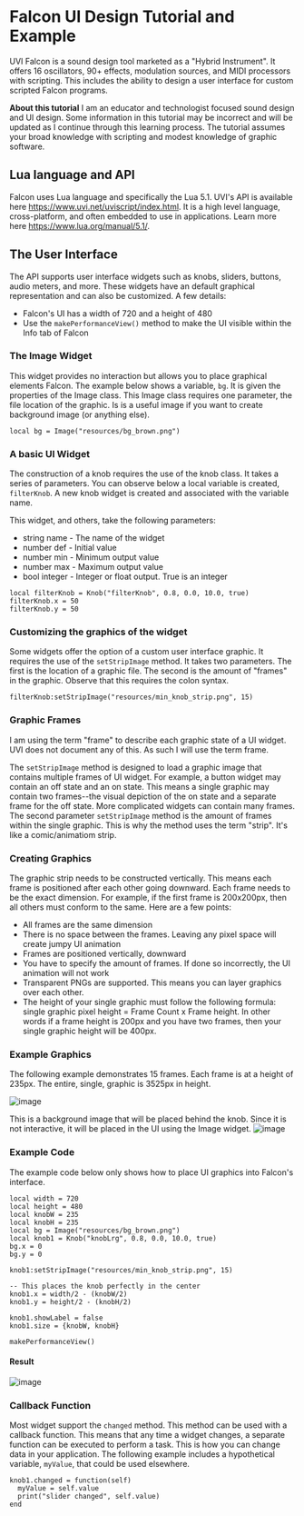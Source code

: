 # Falcon UI Design Tutorial and Example

UVI Falcon is a sound design tool marketed as a "Hybrid Instrument". It offers 16 oscillators, 90+ effects, modulation sources, and MIDI processors with scripting. This includes the ability to design a user interface for custom scripted Falcon programs.

**About this tutorial**
I am an educator and technologist focused sound design and UI design. Some information in this tutorial may be incorrect and will be updated as I continue through this learning process. The tutorial assumes your broad knowledge with scripting and modest knowledge of graphic software.

## Lua language and API

Falcon uses Lua language and specifically the Lua 5.1. UVI's API is available here https://www.uvi.net/uviscript/index.html. It is a high level language, cross-platform, and often embedded to use in applications. Learn more here https://www.lua.org/manual/5.1/.

## The User Interface
The API supports user interface widgets such as knobs, sliders, buttons, audio meters, and more. These widgets have an default graphical representation and can also be customized. A few details:

- Falcon's UI has a width of 720 and a height of 480
- Use the `makePerformanceView()` method to make the UI visible within the Info tab of Falcon

### The Image Widget
This widget provides no interaction but allows you to place graphical elements Falcon. The example below shows a variable, `bg`. It is given the properties of the Image class. This Image class requires one parameter, the file location of the graphic. Is is a useful image if you want to create background image (or anything else).

```local bg = Image("resources/bg_brown.png")```

### A basic UI Widget
The construction of a knob requires the use of the knob class. It takes a series of parameters. You can observe below a local variable is created, `filterKnob`. A new knob widget is created and associated with the variable name. 

This widget, and others, take the following parameters:
- string name - The name of the widget
- number def - Initial value
- number min - Minimum output value
- number max - Maximum output value
- bool integer - Integer or float output. True is an integer


```
local filterKnob = Knob("filterKnob", 0.8, 0.0, 10.0, true)
filterKnob.x = 50
filterKnob.y = 50
```

### Customizing the graphics of the widget

Some widgets offer the option of a custom user interface graphic. It requires the use of the `setStripImage` method. It takes two parameters. The first is the location of a graphic file. The second is the amount of "frames"  in the graphic. Observe that this requires the colon syntax.

`filterKnob:setStripImage("resources/min_knob_strip.png", 15)`

### Graphic Frames
I am using the term "frame" to describe each graphic state of a UI widget. UVI does not document any of this. As such I will use the term frame.

The `setStripImage` method is designed to load a graphic image that contains multiple frames of UI widget. For example, a button widget may contain an off state and an on state. This means a single graphic may contain two frames--the visual depiction of the on state and a separate frame for the off state. More complicated widgets can contain many frames. The second parameter `setStripImage` method is the amount of frames within the single graphic. This is why the method uses the term "strip". It's like a comic/animatiom strip.

### Creating Graphics
The graphic strip needs to be constructed vertically. This means each frame is positioned after each other going downward. Each frame needs to be the exact dimension. For example, if the first frame is 200x200px, then all others must conform to the same. Here are a few points:

- All frames are the same dimension
- There is no space between the frames. Leaving any pixel space will create jumpy UI animation
- Frames are positioned vertically, downward
- You have to specify the amount of frames. If done so incorrectly, the UI animation will not work
- Transparent PNGs are supported. This means you can layer graphics over each other.
- The height of your single graphic must follow the following formula: single graphic pixel height = Frame Count x Frame height. In other words if a frame height is 200px and you have two frames, then your single graphic height will be 400px.

### Example Graphics
The following example demonstrates 15 frames. Each frame is at a height of 235px. The entire, single, graphic is 3525px in height.

![image](https://user-images.githubusercontent.com/984413/136591196-399acb64-45c7-4ebb-ab87-dc8d1cc8b3df.png)

This is a background image that will be placed behind the knob. Since it is not interactive, it will be placed in the UI using the Image widget.
![image](https://user-images.githubusercontent.com/984413/136591941-cee85c59-81ad-4d40-808d-1c927f07eb8c.png)

### Example Code
The example code below only shows how to place UI graphics into Falcon's interface.

```
local width = 720
local height = 480
local knobW = 235
local knobH = 235
local bg = Image("resources/bg_brown.png")
local knob1 = Knob("knobLrg", 0.8, 0.0, 10.0, true)
bg.x = 0
bg.y = 0

knob1:setStripImage("resources/min_knob_strip.png", 15)

-- This places the knob perfectly in the center
knob1.x = width/2 - (knobW/2)
knob1.y = height/2 - (knobH/2)

knob1.showLabel = false
knob1.size = {knobW, knobH}

makePerformanceView()
```

#### Result
![image](https://user-images.githubusercontent.com/984413/136593490-8e24e544-7efc-4301-a017-40623e06902b.png)

### Callback Function
Most widget support the `changed` method. This method can be used with a callback function. This means that any time a widget changes, a separate function can be executed to perform a task. This is how you can change data in your application. The following example includes a hypothetical variable, `myValue`, that could be used elsewhere.

```
knob1.changed = function(self)
  myValue = self.value
  print("slider changed", self.value)
end
```


